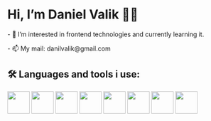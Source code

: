 <h1>Hi, I’m Daniel Valik 🦹🏻</h1>
    <p>
      - 👀 I’m interested in frontend technologies and currently learning it.
    </p>
    <p>- 📫 My mail: danilvalik@gmail.com</p>

<h2>🛠 Languages and tools i use:</h2>
  <div>
    <img style="width: 50px; margin-rigth: 10px" src="https://cdn.jsdelivr.net/gh/devicons/devicon@latest/icons/html5/html5-original.svg"/>
    <img style="width: 50px; margin-rigth: 10px" src="https://cdn.jsdelivr.net/gh/devicons/devicon@latest/icons/css3/css3-original.svg"/>
    <img style="width: 50px; margin-rigth: 10px" src="https://cdn.jsdelivr.net/gh/devicons/devicon@latest/icons/javascript/javascript-original.svg"/>
    <img style="width: 50px; margin-rigth: 10px" src="https://cdn.jsdelivr.net/gh/devicons/devicon@latest/icons/react/react-original.svg" />
    <img style="width: 50px; margin-rigth: 10px" src="https://cdn.jsdelivr.net/gh/devicons/devicon@latest/icons/reactrouter/reactrouter-original.svg" />
    <img style="width: 50px; margin-rigth: 10px" src="https://cdn.jsdelivr.net/gh/devicons/devicon@latest/icons/redux/redux-original.svg" />
    <img style="width: 50px; margin-rigth: 10px" src="https://seeklogo.com/images/R/react-query-logo-1340EA4CE9-seeklogo.com.png" />
    <img style="width: 50px; margin-rigth: 10px" src="https://cdn.jsdelivr.net/gh/devicons/devicon@latest/icons/vitejs/vitejs-original.svg" />
  </div>
      

    
<!---
SpiralBlast/SpiralBlast is a ✨ special ✨ repository because its `README.md` (this file) appears on your GitHub profile.
You can click the Preview link to take a look at your changes.
--->
